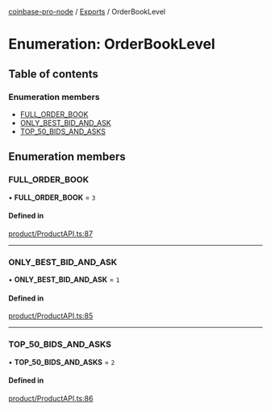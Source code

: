 [coinbase-pro-node](../README.md) / [Exports](../modules.md) / OrderBookLevel

# Enumeration: OrderBookLevel

## Table of contents

### Enumeration members

- [FULL_ORDER_BOOK](OrderBookLevel.md#full_order_book)
- [ONLY_BEST_BID_AND_ASK](OrderBookLevel.md#only_best_bid_and_ask)
- [TOP_50_BIDS_AND_ASKS](OrderBookLevel.md#top_50_bids_and_asks)

## Enumeration members

### FULL_ORDER_BOOK

• **FULL_ORDER_BOOK** = `3`

#### Defined in

[product/ProductAPI.ts:87](https://github.com/bennycode/coinbase-pro-node/blob/48475f6/src/product/ProductAPI.ts#L87)

---

### ONLY_BEST_BID_AND_ASK

• **ONLY_BEST_BID_AND_ASK** = `1`

#### Defined in

[product/ProductAPI.ts:85](https://github.com/bennycode/coinbase-pro-node/blob/48475f6/src/product/ProductAPI.ts#L85)

---

### TOP_50_BIDS_AND_ASKS

• **TOP_50_BIDS_AND_ASKS** = `2`

#### Defined in

[product/ProductAPI.ts:86](https://github.com/bennycode/coinbase-pro-node/blob/48475f6/src/product/ProductAPI.ts#L86)
